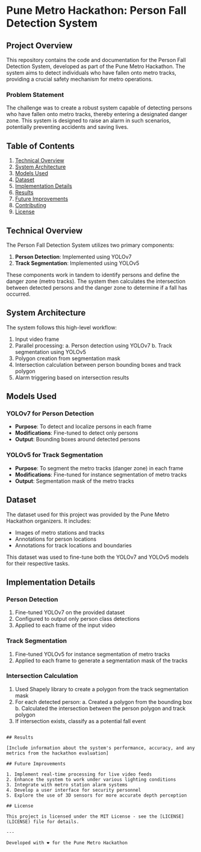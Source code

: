 # Pune Metro Hackathon: Person Fall Detection System

## Project Overview

This repository contains the code and documentation for the Person Fall Detection System, developed as part of the Pune Metro Hackathon. The system aims to detect individuals who have fallen onto metro tracks, providing a crucial safety mechanism for metro operations.

### Problem Statement

The challenge was to create a robust system capable of detecting persons who have fallen onto metro tracks, thereby entering a designated danger zone. This system is designed to raise an alarm in such scenarios, potentially preventing accidents and saving lives.

## Table of Contents

1. [Technical Overview](#technical-overview)
2. [System Architecture](#system-architecture)
3. [Models Used](#models-used)
4. [Dataset](#dataset)
5. [Implementation Details](#implementation-details)
6. [Results](#results)
7. [Future Improvements](#future-improvements)
8. [Contributing](#contributing)
9. [License](#license)

## Technical Overview

The Person Fall Detection System utilizes two primary components:

1. **Person Detection**: Implemented using YOLOv7
2. **Track Segmentation**: Implemented using YOLOv5

These components work in tandem to identify persons and define the danger zone (metro tracks). The system then calculates the intersection between detected persons and the danger zone to determine if a fall has occurred.

## System Architecture

The system follows this high-level workflow:

1. Input video frame
2. Parallel processing:
   a. Person detection using YOLOv7
   b. Track segmentation using YOLOv5
3. Polygon creation from segmentation mask
4. Intersection calculation between person bounding boxes and track polygon
5. Alarm triggering based on intersection results

## Models Used

### YOLOv7 for Person Detection

- **Purpose**: To detect and localize persons in each frame
- **Modifications**: Fine-tuned to detect only persons
- **Output**: Bounding boxes around detected persons

### YOLOv5 for Track Segmentation

- **Purpose**: To segment the metro tracks (danger zone) in each frame
- **Modifications**: Fine-tuned for instance segmentation of metro tracks
- **Output**: Segmentation mask of the metro tracks

## Dataset

The dataset used for this project was provided by the Pune Metro Hackathon organizers. It includes:

- Images of metro stations and tracks
- Annotations for person locations
- Annotations for track locations and boundaries

This dataset was used to fine-tune both the YOLOv7 and YOLOv5 models for their respective tasks.

## Implementation Details

### Person Detection

1. Fine-tuned YOLOv7 on the provided dataset
2. Configured to output only person class detections
3. Applied to each frame of the input video

### Track Segmentation

1. Fine-tuned YOLOv5 for instance segmentation of metro tracks
2. Applied to each frame to generate a segmentation mask of the tracks

### Intersection Calculation

1. Used Shapely library to create a polygon from the track segmentation mask
2. For each detected person:
   a. Created a polygon from the bounding box
   b. Calculated the intersection between the person polygon and track polygon
3. If intersection exists, classify as a potential fall event

```

## Results

[Include information about the system's performance, accuracy, and any metrics from the hackathon evaluation]

## Future Improvements

1. Implement real-time processing for live video feeds
2. Enhance the system to work under various lighting conditions
3. Integrate with metro station alarm systems
4. Develop a user interface for security personnel
5. Explore the use of 3D sensors for more accurate depth perception

## License

This project is licensed under the MIT License - see the [LICENSE](LICENSE) file for details.

---

Developed with ❤️ for the Pune Metro Hackathon
